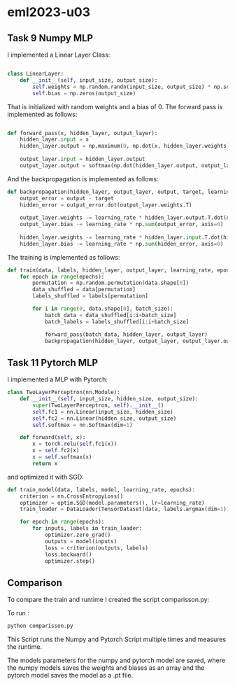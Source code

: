 # eml2023-u03

## Task 9 Numpy MLP

I implemented a Linear Layer Class:

```python

class LinearLayer:
    def __init__(self, input_size, output_size):
        self.weights = np.random.randn(input_size, output_size) * np.sqrt(2. / input_size)
        self.bias = np.zeros(output_size)

```

That is initialized with random weights and a bias of 0. The forward pass is implemented as follows:

```python

def forward_pass(x, hidden_layer, output_layer):
    hidden_layer.input = x
    hidden_layer.output = np.maximum(0, np.dot(x, hidden_layer.weights) + hidden_layer.bias)
    
    output_layer.input = hidden_layer.output
    output_layer.output = softmax(np.dot(hidden_layer.output, output_layer.weights) + output_layer.bias)

```

And the backpropagation is implemented as follows:

```python
def backpropagation(hidden_layer, output_layer, output, target, learning_rate):
    output_error = output - target
    hidden_error = output_error.dot(output_layer.weights.T)
    
    output_layer.weights -= learning_rate * hidden_layer.output.T.dot(output_error)
    output_layer.bias -= learning_rate * np.sum(output_error, axis=0)
    
    hidden_layer.weights -= learning_rate * hidden_layer.input.T.dot(hidden_error)
    hidden_layer.bias -= learning_rate * np.sum(hidden_error, axis=0)
```


The training is implemented as follows:

```python
def train(data, labels, hidden_layer, output_layer, learning_rate, epochs, batch_size):
    for epoch in range(epochs):
        permutation = np.random.permutation(data.shape[0])
        data_shuffled = data[permutation]
        labels_shuffled = labels[permutation]

        for i in range(0, data.shape[0], batch_size):
            batch_data = data_shuffled[i:i+batch_size]
            batch_labels = labels_shuffled[i:i+batch_size]

            forward_pass(batch_data, hidden_layer, output_layer)
            backpropagation(hidden_layer, output_layer, output_layer.output, batch_labels, learning_rate)

```

## Task 11 Pytorch MLP

I implemented a MLP with Pytorch:

```python
class TwoLayerPerceptron(nn.Module):
    def __init__(self, input_size, hidden_size, output_size):
        super(TwoLayerPerceptron, self).__init__()
        self.fc1 = nn.Linear(input_size, hidden_size)
        self.fc2 = nn.Linear(hidden_size, output_size)
        self.softmax = nn.Softmax(dim=1)

    def forward(self, x):
        x = torch.relu(self.fc1(x))
        x = self.fc2(x)
        x = self.softmax(x)
        return x
```

and optimized it with SGD:

```python
def train_model(data, labels, model, learning_rate, epochs):
    criterion = nn.CrossEntropyLoss()
    optimizer = optim.SGD(model.parameters(), lr=learning_rate)
    train_loader = DataLoader(TensorDataset(data, labels.argmax(dim=1)), batch_size=BATCH_SIZE, shuffle=True)

    for epoch in range(epochs):
        for inputs, labels in train_loader:
            optimizer.zero_grad()
            outputs = model(inputs)
            loss = criterion(outputs, labels)
            loss.backward()
            optimizer.step()

```


## Comparison

To compare the train and runtime I created the script comparisson.py:

To run :
```bash
python comparisson.py
```

This Script runs the Numpy and Pytorch Script multiple times and measures the runtime.

The models parameters for the numpy and pytorch model are saved, where the numpy models saves the weights and biases as an array and the pytorch model saves the model as a .pt file.